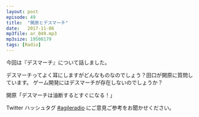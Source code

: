 ```yaml
---
layout: post
episode: 49
title:  "開原とデスマーチ"
date:   2017-11-06
mp3file: ar_049.mp3
mp3size: 19508179
tags: [Radio]
---
```


今回は『デスマーチ』について話しました。  

デスマーチってよく耳にしますがどんなものなのでしょう？田口が開原に質問しています。
ゲーム開発にはデスマーチが存在しないのでしょうか？  

開原「デスマーチは油断するとすぐになる！」  

Twitter ハッシュタグ [#agileradio](https://twitter.com/intent/tweet?hashtags=agileradio) にご意見ご参考をお聞かせください。

